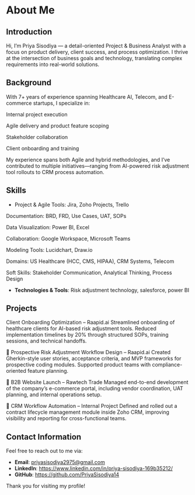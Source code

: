 # About Me

## Introduction
Hi, I’m Priya Sisodiya — a detail-oriented Project & Business Analyst with a focus on product delivery, client success, and process optimization. I thrive at the intersection of business goals and technology, translating complex requirements into real-world solutions.


## Background
With 7+ years of experience spanning Healthcare AI, Telecom, and E-commerce startups, I specialize in:

Internal project execution

Agile delivery and product feature scoping

Stakeholder collaboration

Client onboarding and training

My experience spans both Agile and hybrid methodologies, and I’ve contributed to multiple initiatives—ranging from AI-powered risk adjustment tool rollouts to CRM process automation.


## Skills
- Project & Agile Tools: Jira, Zoho Projects, Trello

Documentation: BRD, FRD, Use Cases, UAT, SOPs

Data Visualization: Power BI, Excel

Collaboration: Google Workspace, Microsoft Teams

Modeling Tools: Lucidchart, Draw.io

Domains: US Healthcare (HCC, CMS, HIPAA), CRM Systems, Telecom

Soft Skills: Stakeholder Communication, Analytical Thinking, Process Design


- **Technologies & Tools**: Risk adjustment technology, salesforce, power BI

## Projects
Client Onboarding Optimization – Raapid.ai
Streamlined onboarding of healthcare clients for AI-based risk adjustment tools. Reduced implementation timelines by 20% through structured SOPs, training sessions, and technical handoffs.

🔹 Prospective Risk Adjustment Workflow Design – Raapid.ai
Created Gherkin-style user stories, acceptance criteria, and MVP frameworks for prospective coding modules. Supported product teams with compliance-oriented feature planning.

🔹 B2B Website Launch – Rawtech Trade
Managed end-to-end development of the company’s e-commerce portal, including vendor coordination, UAT planning, and internal operations setup.

🔹 CRM Workflow Automation – Internal Project
Defined and rolled out a contract lifecycle management module inside Zoho CRM, improving visibility and reporting for cross-functional teams.


## Contact Information
Feel free to reach out to me via:
- **Email**: priyasisodiya2975@gmail.com
- **LinkedIn**: https://www.linkedin.com/in/priya-sisodiya-169b35212/
- **GitHub**: https://github.com/PriyaSisodiya14

Thank you for visiting my profile!
